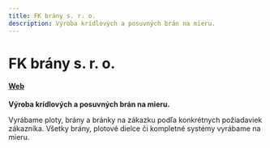 ```yaml
---
title: FK brány s. r. o.
description: Výroba krídlových a posuvných brán na mieru.
---
```


# FK brány s. r. o.
#### [Web](https://fkbrany.sk)

**Výroba krídlových a posuvných brán na mieru.**

Vyrábame ploty, brány a bránky na zákazku podľa konkrétnych požiadaviek zákazníka. 
Všetky brány, plotové dielce či kompletné systémy vyrábame na mieru.